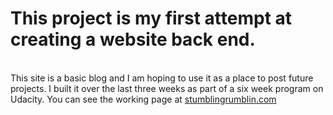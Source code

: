 <h1>This project is my first attempt at creating a website back end.</h1><br> This site is a basic blog and I am hoping to use it as a place to post future projects. I built it over the last three weeks as part of a six week program on Udacity. You can see the working page at <a href="http://www.stumblingrumblin.com">stumblingrumblin.com</a>

